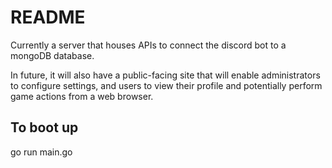 # README

Currently a server that houses APIs to connect the discord bot to a mongoDB database.

In future, it will also have a public-facing site that will enable administrators to configure settings, and users to view their profile and potentially perform game actions from a web browser.

## To boot up
go run main.go

